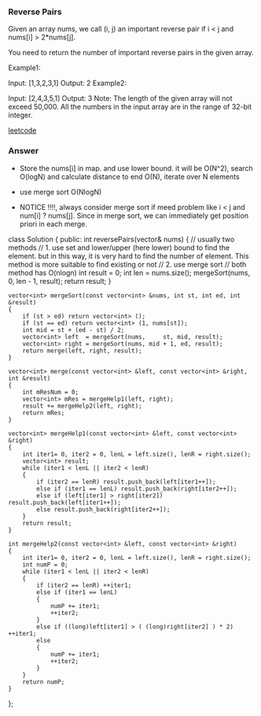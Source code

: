 ### Reverse Pairs
Given an array nums, we call (i, j) an important reverse pair if i < j and nums[i] > 2*nums[j].

You need to return the number of important reverse pairs in the given array.

Example1:

Input: [1,3,2,3,1]
Output: 2
Example2:

Input: [2,4,3,5,1]
Output: 3
Note:
The length of the given array will not exceed 50,000.
All the numbers in the input array are in the range of 32-bit integer.

[leetcode](https://leetcode.com/problems/reverse-pairs/description/)

### Answer
* Store the nums[i] in map. and use lower bound. it will be O(N^2), search O(logN) and calculate distance to end O(N), iterate over N elements

* use merge sort O(NlogN)

* NOTICE !!!!, always consider merge sort if meed problem like i < j and num[i] ? nums[j]. Since in merge sort, we can immediately get position priori in each merge. 

class Solution {
public:
    int reversePairs(vector<int>& nums) {
        // usually two methods
        // 1. use set and lower/upper (here lower) bound to find the element. but in this way, it is very hard to find the number of element. This method is more suitable to find existing or not
        // 2. use merge sort
        // both method has O(nlogn)
        int result = 0;
        int len = nums.size();
        mergeSort(nums, 0, len - 1, result);
        return result;
    }
    
    vector<int> mergeSort(const vector<int> &nums, int st, int ed, int &result)
    {
        if (st > ed) return vector<int> ();
        if (st == ed) return vector<int> (1, nums[st]);
        int mid = st + (ed - st) / 2;
        vector<int> left  = mergeSort(nums,     st, mid, result);
        vector<int> right = mergeSort(nums, mid + 1, ed, result);
        return merge(left, right, result);
    }
    
    vector<int> merge(const vector<int> &left, const vector<int> &right, int &result)
    {
        int mResNum = 0;
        vector<int> mRes = mergeHelp1(left, right);
        result += mergeHelp2(left, right);
        return mRes;
    }
    
    vector<int> mergeHelp1(const vector<int> &left, const vector<int> &right)
    {
        int iter1= 0, iter2 = 0, lenL = left.size(), lenR = right.size();
        vector<int> result;
        while (iter1 < lenL || iter2 < lenR)
        {
            if (iter2 == lenR) result.push_back(left[iter1++]);
            else if (iter1 == lenL) result.push_back(right[iter2++]);
            else if (left[iter1] > right[iter2]) result.push_back(left[iter1++]);
            else result.push_back(right[iter2++]);
        }
        return result;
    }
    
    int mergeHelp2(const vector<int> &left, const vector<int> &right)
    {
        int iter1= 0, iter2 = 0, lenL = left.size(), lenR = right.size();
        int numP = 0;
        while (iter1 < lenL || iter2 < lenR)
        {
            if (iter2 == lenR) ++iter1;
            else if (iter1 == lenL)
            {
                numP += iter1;
                ++iter2;
            }
            else if ((long)left[iter1] > ( (long)right[iter2] ) * 2) ++iter1;
            else 
            {
                numP += iter1;
                ++iter2;
            }
        }
        return numP;
    }
};




